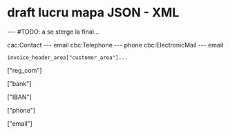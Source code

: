 # draft lucru mapa JSON - XML

--- #TODO: a se sterge la final...


cac:Contact --- email
    cbc:Telephone --- phone
    cbc:ElectronicMail --- email



    invoice_header_area["customer_area"]...

["reg_com"] 

["bank"] 

["IBAN"] 

["phone"] 

["email"] 





